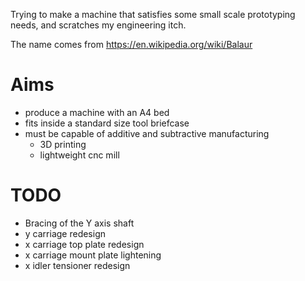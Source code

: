 Trying to make a machine that satisfies some small scale prototyping needs, and scratches my engineering itch.

The name comes from https://en.wikipedia.org/wiki/Balaur

# Aims

* produce a machine with an A4 bed
* fits inside a standard size tool briefcase
* must be capable of additive and subtractive manufacturing
  * 3D printing
  * lightweight cnc mill

# TODO

* Bracing of the Y axis shaft
* y carriage redesign
* x carriage top plate redesign
* x carriage mount plate lightening
* x idler tensioner redesign

